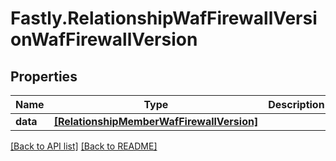 # Fastly.RelationshipWafFirewallVersionWafFirewallVersion

## Properties

Name | Type | Description | Notes
------------ | ------------- | ------------- | -------------
**data** | [**[RelationshipMemberWafFirewallVersion]**](RelationshipMemberWafFirewallVersion.md) |  | [optional] 


[[Back to API list]](../../README.md#endpoints) [[Back to README]](../../README.md)
